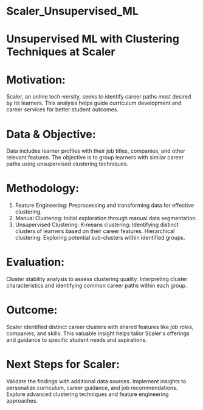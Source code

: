 # Scaler_Unsupervised_ML
# Unsupervised ML with Clustering Techniques at Scaler

# Motivation:

Scaler, an online tech-versity, seeks to identify career paths most desired by its learners. This analysis helps guide curriculum development and career services for better student outcomes.

# Data & Objective:

Data includes learner profiles with their job titles, companies, and other relevant features.
The objective is to group learners with similar career paths using unsupervised clustering techniques.

# Methodology:

1. Feature Engineering: Preprocessing and transforming data for effective clustering.
2. Manual Clustering: Initial exploration through manual data segmentation.
3. Unsupervised Clustering:
   K-means clustering: Identifying distinct clusters of learners based on their career features.
   Hierarchical clustering: Exploring potential sub-clusters within identified groups.

# Evaluation:

Cluster stability analysis to assess clustering quality.
Interpreting cluster characteristics and identifying common career paths within each group.

# Outcome:

Scaler identified distinct career clusters with shared features like job roles, companies, and skills.
This valuable insight helps tailor Scaler's offerings and guidance to specific student needs and aspirations.

# Next Steps for Scaler:

Validate the findings with additional data sources.
Implement insights to personalize curriculum, career guidance, and job recommendations.
Explore advanced clustering techniques and feature engineering approaches.
